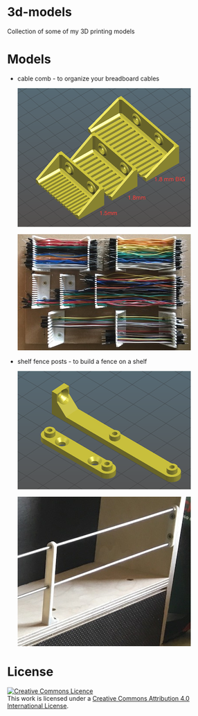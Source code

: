 # 3d-models
Collection of some of my 3D printing models

# Models

- cable comb - to organize your breadboard cables
   
  ![cable combs (stl)](pic/cablecomb.png "cable comps stl") 
  
  ![cable combs](pic/cablecomb.jpg "cable comps") 

- shelf fence posts - to build a fence on a shelf
  
  ![shelf fence post (stl)](pic/shelffencepost.png "shelf fence post stl") 
  
  ![shelf fence post](pic/shelffencepost.jpg "shelf fence post") 

# License

<a rel="license" href="http://creativecommons.org/licenses/by/4.0/"><img alt="Creative Commons Licence" style="border-width:0" src="https://i.creativecommons.org/l/by/4.0/88x31.png" /></a><br />This work is licensed under a <a rel="license" href="http://creativecommons.org/licenses/by/4.0/">Creative Commons Attribution 4.0 International License</a>.